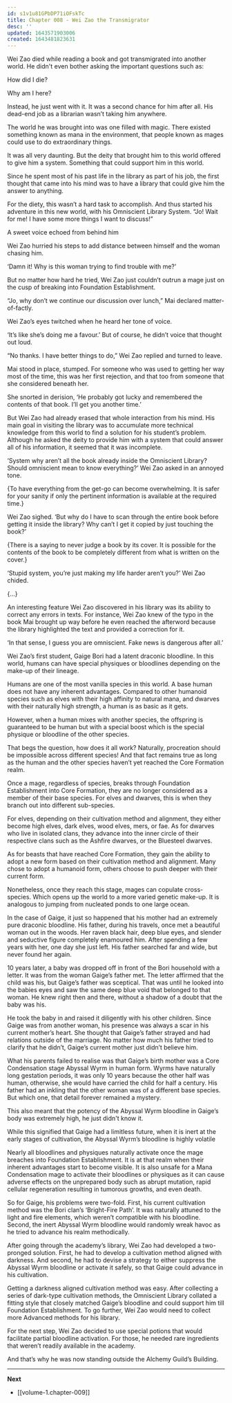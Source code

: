 ```yaml
---
id: s1v1u81GPbDP71iOFskTc
title: Chapter 008 - Wei Zao the Transmigrator
desc: ''
updated: 1643571903006
created: 1643481823631
---
```


Wei Zao died while reading a book and got transmigrated into another world. He didn't even bother asking the important questions such as: 

How did I die?

Why am I here?

Instead, he just went with it.  It was a second chance for him after all. His dead-end job as a librarian wasn’t taking him anywhere.

The world he was brought into was one filled with magic. There existed something known as mana in the environment, that people known as mages could use to do extraordinary things. 

It was all very daunting. But the deity that brought him to this world offered to give him a system. Something that could support him in this world.

Since he spent most of his past life in the library as part of his job, the first thought that came into his mind was to have a library that could give him the answer to anything.

For the diety, this wasn’t a hard task to accomplish. And thus started his adventure in this new world, with his Omniscient Library System.
“Jo! Wait for me! I have some more things I want to discuss!”

A sweet voice echoed from behind him

Wei Zao hurried his steps to add distance between himself and the woman chasing him.

‘Damn it! Why is this woman trying to find trouble with me?’

But no matter how hard he tried, Wei Zao just couldn’t outrun a mage just on the cusp of breaking into Foundation Establishment.

“Jo, why don’t we continue our discussion over lunch,” Mai declared matter-of-factly.

Wei Zao’s eyes twitched when he heard her tone of voice.

‘It’s like she’s doing me a favour.’ But of course, he didn’t voice that thought out loud.

“No thanks. I have better things to do,” Wei Zao replied and turned to leave.

Mai stood in place, stumped. For someone who was used to getting her way most of the time, this was her first rejection, and that too from someone that she considered beneath her.

She snorted in derision, ‘He probably got lucky and remembered the contents of that book. I’ll get you another time.’


But Wei Zao had already erased that whole interaction from his mind. His main goal in visiting the library was to accumulate more technical knowledge from this world to find a solution for his student’s problem. Although he asked the deity to provide him with a system that could answer all of his information, it seemed that it was incomplete.

‘System why aren’t all the book already inside the Omniscient Library? Should omniscient mean to know everything?’ Wei Zao asked in an annoyed tone.

{To have everything from the get-go can become overwhelming. It is safer for your sanity if only the pertinent information is available at the required time.}

Wei Zao sighed. ‘But why do I have to scan through the entire book before getting it inside the library? Why can’t I get it copied by just touching the book?’

{There is a saying to never judge a book by its cover. It is possible for the contents of the book to be completely different from what is written on the cover.}

‘Stupid system, you’re just making my life harder aren’t you?’ Wei Zao chided.

{…}

An interesting feature Wei Zao discovered in his library was its ability to correct any errors in texts. For instance, Wei Zao knew of the typo in the book Mai brought up way before he even reached the afterword because the library highlighted the text and provided a correction for it.

‘In that sense, I guess you are omniscient. Fake news is dangerous after all.’

Wei Zao’s first student, Gaige Bori had a latent draconic bloodline. In this world, humans can have special physiques or bloodlines depending on the make-up of their lineage.

Humans are one of the most vanilla species in this world. A base human does not have any inherent advantages. Compared to other humanoid species such as elves with their high affinity to natural mana, and dwarves with their naturally high strength, a human is as basic as it gets.

However, when a human mixes with another species, the offspring is guaranteed to be human but with a special boost which is the special physique or bloodline of the other species.

That begs the question, how does it all work? Naturally, procreation should be impossible across different species! And that fact remains true as long as the human and the other species haven’t yet reached the Core Formation realm.

Once a mage, regardless of species, breaks through Foundation Establishment into Core Formation, they are no longer considered as a member of their base species. For elves and dwarves, this is when they branch out into different sub-species. 

For elves, depending on their cultivation method and alignment, they either become high elves, dark elves, wood elves, mers, or fae. As for dwarves who live in isolated clans, they advance into the inner circle of their respective clans such as the Ashfire dwarves, or the Bluesteel dwarves.

As for beasts that have reached Core Formation, they gain the ability to adopt a new form based on their cultivation method and alignment. Many chose to adopt a humanoid form, others choose to push deeper with their current form.

Nonetheless, once they reach this stage, mages can copulate cross-species. Which opens up the world to a more varied genetic make-up. It is analogous to jumping from nucleated ponds to one large ocean.

In the case of Gaige, it just so happened that his mother had an extremely pure draconic bloodline. His father, during his travels, once met a beautiful woman out in the woods. Her raven black hair, deep blue eyes, and slender and seductive figure completely enamoured him. After spending a few years with her, one day she just left. His father searched far and wide, but never found her again.

10 years later, a baby was dropped off in front of the Bori household with a letter. It was from the woman Gaige’s father met. The letter affirmed that the child was his, but Gaige’s father was sceptical. That was until he looked into the babies eyes and saw the same deep blue void that belonged to that woman. He knew right then and there, without a shadow of a doubt that the baby was his.

He took the baby in and raised it diligently with his other children. Since Gaige was from another woman, his presence was always a scar in his current mother’s heart. She thought that Gaige’s father strayed and had relations outside of the marriage. No matter how much his father tried to clarify that he didn’t, Gaige’s current mother just didn’t believe him.

What his parents failed to realise was that Gaige’s birth mother was a Core Condensation stage Abyssal Wyrm in human form. Wyrms have naturally long gestation periods, it was only 10 years because the other half was human, otherwise, she would have carried the child for half a century. His father had an inkling that the other woman was of a different base species. But which one, that detail forever remained a mystery.

This also meant that the potency of the Abyssal Wyrm bloodline in Gaige’s body was extremely high, he just didn't know it.

While this signified that Gaige had a limitless future, when it is inert at the early stages of cultivation, the Abyssal Wyrm’s bloodline is highly volatile 

Nearly all bloodlines and physiques naturally activate once the mage breaches into Foundation Establishment. It is at that realm when their inherent advantages start to become visible. It is also unsafe for a Mana Condensation mage to activate their bloodlines or physiques as it can cause adverse effects on the unprepared body such as abrupt mutation, rapid cellular regeneration resulting in tumorous growths, and even death.

So for Gaige, his problems were two-fold. First, his current cultivation method was the Bori clan’s ‘Bright-Fire Path’. It was naturally attuned to the light and fire elements, which weren’t compatible with his bloodline. Second, the inert Abyssal Wyrm bloodline would randomly wreak havoc as he tried to advance his realm methodically.

After going through the academy’s library, Wei Zao had developed a two-pronged solution. First, he had to develop a cultivation method aligned with darkness. And second, he had to devise a strategy to either suppress the Abyssal Wyrm bloodline or activate it safely, so that Gaige could advance in his cultivation.

Getting a darkness aligned cultivation method was easy. After collecting a series of dark-type cultivation methods, the Omniscient Library collated a fitting style that closely matched Gaige’s bloodline and could support him till Foundation Establishment. To go further, Wei Zao would need to collect more Advanced methods for his library.

For the next step, Wei Zao decided to use special potions that would facilitate partial bloodline activation. For those, he needed rare ingredients that weren’t readily available in the academy. 

And that’s why he was now standing outside the Alchemy Guild’s Building.

____

**Next**
* [[volume-1.chapter-009]]